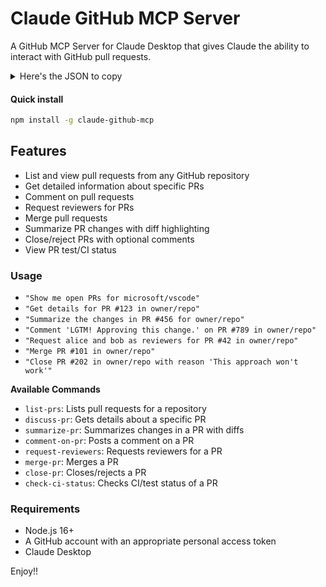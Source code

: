# Claude GitHub MCP Server

A GitHub MCP Server for Claude Desktop that gives Claude the ability to interact with GitHub pull requests.

<details>
<summary>Here's the JSON to copy</summary>

```
{
  "mcpServers": {
    "github-pr": {
      "command": "claude-github-mcp", 
      "env": {
        "GITHUB_PERSONAL_ACCESS_TOKEN": "your_github_token_here"
      }
    }
  }
}

```

</details>

#### Quick install
```bash
npm install -g claude-github-mcp
```

## Features

- List and view pull requests from any GitHub repository
- Get detailed information about specific PRs
- Comment on pull requests
- Request reviewers for PRs
- Merge pull requests
- Summarize PR changes with diff highlighting
- Close/reject PRs with optional comments
- View PR test/CI status

### Usage

- `"Show me open PRs for microsoft/vscode"`
- `"Get details for PR #123 in owner/repo"`
- `"Summarize the changes in PR #456 for owner/repo"`
- `"Comment 'LGTM! Approving this change.' on PR #789 in owner/repo"`
- `"Request alice and bob as reviewers for PR #42 in owner/repo"`
- `"Merge PR #101 in owner/repo"`
- `"Close PR #202 in owner/repo with reason 'This approach won't work'"`

**Available Commands**

- `list-prs`: Lists pull requests for a repository  
- `discuss-pr`: Gets details about a specific PR  
- `summarize-pr`: Summarizes changes in a PR with diffs  
- `comment-on-pr`: Posts a comment on a PR  
- `request-reviewers`: Requests reviewers for a PR  
- `merge-pr`: Merges a PR  
- `close-pr`: Closes/rejects a PR  
- `check-ci-status`: Checks CI/test status of a PR

### Requirements
- Node.js 16+
- A GitHub account with an appropriate personal access token
- Claude Desktop

Enjoy!!

